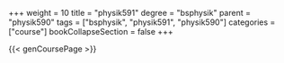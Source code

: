 +++
weight = 10
title = "physik591"
degree = "bsphysik"
parent = "physik590"
tags = ["bsphysik", "physik591", "physik590"]
categories = ["course"]
bookCollapseSection = false
+++

{{< genCoursePage >}}
